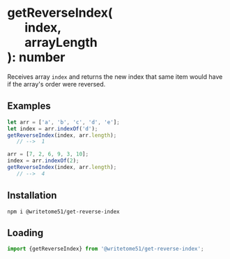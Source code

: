 # getReverseIndex(<br>&nbsp;&nbsp;&nbsp;&nbsp;&nbsp;&nbsp;index,<br>&nbsp;&nbsp;&nbsp;&nbsp;&nbsp;&nbsp;arrayLength<br>): number

Receives array `index` and returns the new index that same item would have  
if the array's order were reversed.  


## Examples
```js
let arr = ['a', 'b', 'c', 'd', 'e'];   
let index = arr.indexOf('d');
getReverseIndex(index, arr.length);
   // -->  1

arr = [7, 2, 6, 9, 3, 10];
index = arr.indexOf(2);
getReverseIndex(index, arr.length);
   // -->  4
```

## Installation
`npm i @writetome51/get-reverse-index`

## Loading
``` js
import {getReverseIndex} from '@writetome51/get-reverse-index';
```
